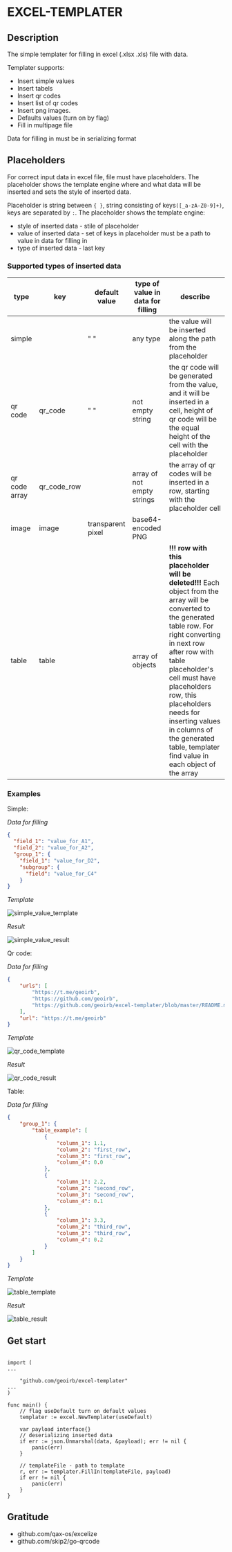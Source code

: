 # EXCEL-TEMPLATER

## Description

The simple templater for filling in excel (.xlsx .xls) file with data.

Templater supports:
* Insert simple values
* Insert tabels
* Insert qr codes
* Insert list of qr codes
* Insert png images.
* Defaults values (turn on by flag)
* Fill in multipage file

Data for filling in must be in serializing format

## Placeholders

For correct input data in excel file, file must have placeholders. The placeholder shows the template engine where and what data will be inserted and sets the style of inserted data.

Placeholder is string between `{ }`, string consisting of keys`([_a-zA-Z0-9]+)`, keys are separated by `:`.
The placeholder shows the template engine:
- style of inserted data - stile of placeholder
- value of inserted data - set of keys in placeholder must be a path to value in data for filling in
- type of inserted data - last key

### Supported types of inserted data 

| type          | key         | default value | type of value in data for filling | describe                                                                                                                                                     |
|---------------|-------------|---------------|-----------------------------------|--------------------------------------------------------------------------------------------------------------------------------------------------------------|
| simple        |             | " "           | any type                          | the value will be inserted along the path from the placeholder                                                                                               |
| qr code       | qr_code     | " "           | not empty string                  | the qr code will be generated from the value, and it will be inserted in a cell, height of qr code will be the equal height of the cell with the placeholder |
| qr code array | qr_code_row |               | array of not empty strings        | the array of qr codes will be inserted in a row, starting with the placeholder cell                                                                          |
| image         | image       | transparent pixel    			| base64-encoded PNG |   
| table         | table       |                      			| array of objects   | __!!! row with this placeholder will be deleted!!!__ Each object from the array will be converted to the generated table row. For right converting in next row after row with table placeholder's cell must have placeholders row, this placeholders needs for inserting values in columns of the generated table, templater find value in each object of the array|

### Examples 

Simple:

_Data for filling_

```json
{
  "field_1": "value_for_A1",
  "field_2": "value_for_A2",
  "group_1": {
    "field_1": "value_for_D2",
    "subgroup": {
      "field": "value_for_C4"
    }
}
```

_Template_

![simple_value_template](images/simple_value_template.png)

_Result_

![simple_value_result](images/simple_value_result.png)

Qr code:

_Data for filling_

```json
{
  	"urls": [
		"https://t.me/geoirb",
		"https://github.com/geoirb",
		"https://github.com/geoirb/excel-templater/blob/master/README.md"
	],
	"url": "https://t.me/geoirb"
}
```

_Template_

![qr_code_template](images/qr_code_template.png)

_Result_

![qr_code_result](images/qr_code_result.png)


Table:

_Data for filling_

```json
{
	"group_1": {
		"table_example": [
			{
				"column_1": 1.1,
				"column_2": "first_row",
				"column_3": "first_row",
				"column_4": 0.0
			},
			{
				"column_1": 2.2,
				"column_2": "second_row",
				"column_3": "second_row",
				"column_4": 0.1
			},
			{
				"column_1": 3.3,
				"column_2": "third_row",
				"column_3": "third_row",
				"column_4": 0.2
			}
		]
	}
}
```

_Template_

![table_template](images/table_template.png)

_Result_

![table_result](images/table_result.png)


## Get start

```golang

import (
...

	"github.com/geoirb/excel-templater"
...
)

func main() {
	// flag useDefault turn on default values
	templater := excel.NewTemplater(useDefault)

	var payload interface{}
	// deserializing inserted data 
	if err := json.Unmarshal(data, &payload); err != nil {
		panic(err)
	}

	// templateFile - path to template
	r, err := templater.FillIn(templateFile, payload)
	if err != nil {
		panic(err)
	}
}
```

## Gratitude

- github.com/qax-os/excelize
- github.com/skip2/go-qrcode